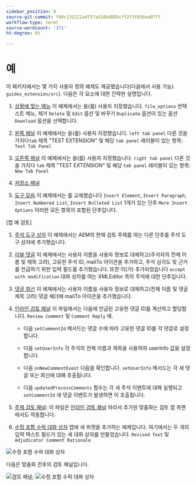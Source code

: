 ```yaml
---
sidebar_position: 8
source-git-commit: f00c135222adf57a418b4885cff2f3f036ea07ff
workflow-type: tm+mt
source-wordcount: '371'
ht-degree: 0%

---
```



# 예

이 패키지에서는 몇 가지 사용자 정의 예제도 제공했습니다(다음에서 사용 가능). `guides_extension/src`). 다음은 각 요소에 대한 간략한 설명입니다.

1. [상황에 맞는 메뉴](./../../src/file_options.ts)
이 예제에서는 을(를) 사용자 지정했습니다. `file_options` 컨텍스트 메뉴, 제거 `Delete` 및 `Edit` 옵션 및 바꾸기 `Duplicate` 옵션이 있는 옵션 `Download` 옵션을 선택합니다.

2. [왼쪽 패널](../../src/left_panel_container.ts)
이 예제에서는 을(를) 사용자 지정했습니다. `left tab panel` 다른 것을 가지다`tab` 제목 &quot;TEST EXTENSION&quot; 및 해당 `tab panel` 레이블이 있는 항목: `Test Tab Panel`

3. [오른쪽 패널](../../src/right_panel_container.ts)
이 예제에서는 을(를) 사용자 지정했습니다. `right tab panel` 다른 것을 가지다 `tab` 제목 &quot;TEST EXTENSION&quot; 및 해당 `tab panel` 레이블이 있는 항목: `New Tab Panel`

4. [저장소 패널](../../src/repository_panel.ts)

5. [도구 모음](../../src/toolbar.ts)
이 예제에서는 를 교체했습니다 `Insert Element`, `Insert Paragraph`, `Insert Numbered List`, `Insert Bulleted List` 1개가 있는 단추 `More Insert Options` 이러한 모든 항목이 포함된 단추입니다.

[앱 예 검토]

1. [주석 도구 상자](../../src/review_app_examples/annotation_extension.ts)
이 예제에서는 AEM의 현재 검토 주제를 여는 다른 단추를 주석 도구 상자에 추가했습니다.

2. [리뷰 댓글](../../src/review_app_examples/review_comment.ts)
이 예제에서는 사용자 이름을 사용자 정보로 대체하고(주석자의 전체 이름 및 제목 고려), 고유한 주석 ID, mailTo 아이콘을 추가하고, 주석 심각도 및 근거를 언급하기 위한 입력 필드를 추가했습니다.
또한 이(가) 추가되었습니다 `accept with modification` 대화 상자를 여는 XMLEditor 측의 주석에 대한 단추입니다.

3. [댓글 회신](../../src/review_app_examples/comment_reply.ts)
이 예제에서는 사용자 이름을 사용자 정보로 대체하고(전체 이름 및 댓글 제목 고려) 댓글 헤더에 mailTo 아이콘을 추가했습니다.

4. [인라인 검토 패널](../../src/review_app_examples/inline_review_panel.ts)
이 파일에서는 다음에 언급된 고유한 댓글 ID를 계산하고 할당합니다. `Review Comment` 및 `Comment Reply` 예.
   - 다음 `setCommentId` 메서드는 댓글 수에 따라 고유한 댓글 ID를 각 댓글로 설정합니다.

   - 다음 `setUserInfo` 각 주석의 전체 이름과 제목을 사용하여 userInfo 값을 설정합니다.

   - 다음 `onNewCommentEvent` 다음을 확인합니다. `setUserInfo` 메서드는 각 새 댓글 또는 회신에 대해 호출됩니다.

   - 다음 `updatedProcessComments` 함수는 각 새 주석 이벤트에 대해 실행되고 `setCommentId` 새 댓글 이벤트가 발생하면 이 호출됩니다.

5. [주제 검토 패널](../../src/review_app_examples/topic_reviews.ts): 이 파일은 [인라인 검토 패널](../../src/review_app_examples/inline_review_panel.ts) 따라서 추가된 맞춤화는 검토 앱 측면에서도 작동합니다.

6. [수정 포함 수락 대화 상자](../../src/review_app_examples/accept_with_modification_dialog.ts)
앱에 새 위젯을 추가하는 예제입니다. 여기에서는 두 개의 입력 텍스트 필드가 있는 새 대화 상자를 만들었습니다. `Revised Text` 및 `Adjudicator Comment Rationale`

![수정 포함 수락 대화 상자](./imgs/accept_with_modification_dialogue.png)

다음은 맞춤화 전후의 검토 패널입니다.

![검토 패널;](./imgs/review_panel.png)
![수정 포함 수락 대화 상자](./imgs/customised_review_panel.png)
